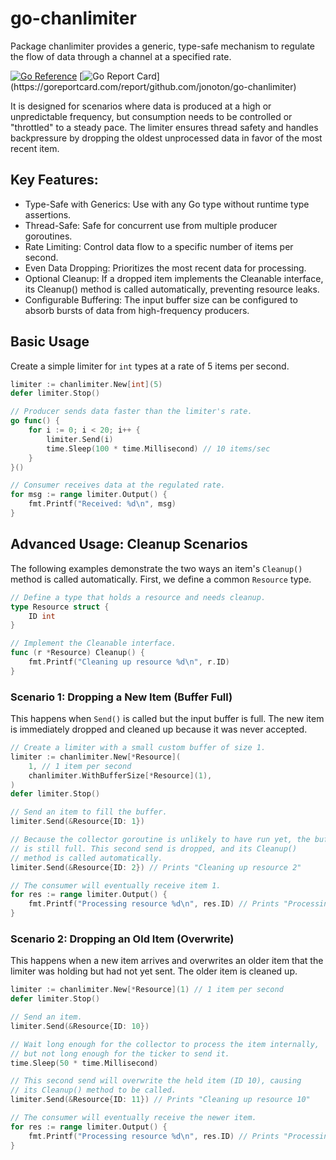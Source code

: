 # go-chanlimiter

Package chanlimiter provides a generic, type-safe mechanism to regulate the
flow of data through a channel at a specified rate.

[![Go Reference](https://pkg.go.dev/badge/github.com/jonoton/go-chanlimiter.svg)](https://pkg.go.dev/github.com/jonoton/go-chanlimiter)
[![Go Report Card](https://goreportcard.com/badge/github.com/jonoton/go-chanlimiter?)](https://goreportcard.com/report/github.com/jonoton/go-chanlimiter)

It is designed for scenarios where data is produced at a high or unpredictable
frequency, but consumption needs to be controlled or "throttled" to a steady
pace. The limiter ensures thread safety and handles backpressure by dropping
the oldest unprocessed data in favor of the most recent item.

## Key Features:

  - Type-Safe with Generics: Use with any Go type without runtime type assertions.
  - Thread-Safe: Safe for concurrent use from multiple producer goroutines.
  - Rate Limiting: Control data flow to a specific number of items per second.
  - Even Data Dropping: Prioritizes the most recent data for processing.
  - Optional Cleanup: If a dropped item implements the Cleanable interface,
    its Cleanup() method is called automatically, preventing resource leaks.
  - Configurable Buffering: The input buffer size can be configured to absorb
    bursts of data from high-frequency producers.

## Basic Usage

Create a simple limiter for `int` types at a rate of 5 items per second.

```go
limiter := chanlimiter.New[int](5)
defer limiter.Stop()

// Producer sends data faster than the limiter's rate.
go func() {
	for i := 0; i < 20; i++ {
		limiter.Send(i)
		time.Sleep(100 * time.Millisecond) // 10 items/sec
	}
}()

// Consumer receives data at the regulated rate.
for msg := range limiter.Output() {
	fmt.Printf("Received: %d\n", msg)
}
```

## Advanced Usage: Cleanup Scenarios

The following examples demonstrate the two ways an item's `Cleanup()` method
is called automatically. First, we define a common `Resource` type.

```go
// Define a type that holds a resource and needs cleanup.
type Resource struct {
	ID int
}

// Implement the Cleanable interface.
func (r *Resource) Cleanup() {
	fmt.Printf("Cleaning up resource %d\n", r.ID)
}
```

### Scenario 1: Dropping a New Item (Buffer Full)

This happens when `Send()` is called but the input buffer is full. The new item is
immediately dropped and cleaned up because it was never accepted.

```go
// Create a limiter with a small custom buffer of size 1.
limiter := chanlimiter.New[*Resource](
	1, // 1 item per second
	chanlimiter.WithBufferSize[*Resource](1),
)
defer limiter.Stop()

// Send an item to fill the buffer.
limiter.Send(&Resource{ID: 1})

// Because the collector goroutine is unlikely to have run yet, the buffer
// is still full. This second send is dropped, and its Cleanup()
// method is called automatically.
limiter.Send(&Resource{ID: 2}) // Prints "Cleaning up resource 2"

// The consumer will eventually receive item 1.
for res := range limiter.Output() {
	fmt.Printf("Processing resource %d\n", res.ID) // Prints "Processing resource 1"
}
```

### Scenario 2: Dropping an Old Item (Overwrite)

This happens when a new item arrives and overwrites an older item that the limiter
was holding but had not yet sent. The older item is cleaned up.

```go
limiter := chanlimiter.New[*Resource](1) // 1 item per second
defer limiter.Stop()

// Send an item.
limiter.Send(&Resource{ID: 10})

// Wait long enough for the collector to process the item internally,
// but not long enough for the ticker to send it.
time.Sleep(50 * time.Millisecond)

// This second send will overwrite the held item (ID 10), causing
// its Cleanup() method to be called.
limiter.Send(&Resource{ID: 11}) // Prints "Cleaning up resource 10"

// The consumer will eventually receive the newer item.
for res := range limiter.Output() {
	fmt.Printf("Processing resource %d\n", res.ID) // Prints "Processing resource 11"
}
```
